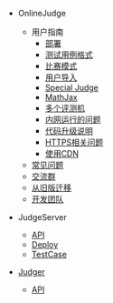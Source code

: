 - OnlineJudge

  - 用户指南
    - [部署](onlinejudge/guide/deploy.md)
    - [测试用例格式](onlinejudge/guide/test_case.md)
    - [比赛模式](onlinejudge/guide/contest_rule_type.md)
    - [用户导入](onlinejudge/guide/import_users.md)
    - [Special Judge](onlinejudge/guide/special_judge.md)
    - [MathJax](onlinejudge/guide/mathjax.md)
    - [多个评测机](onlinejudge/guide/multi_judge_server.md)
    - [内网运行的问题](onlinejudge/guide/intranet_problems.md)
    - [代码升级说明](onlinejudge/guide/upgrade.md)
    - [HTTPS相关问题](onlinejudge/guide/https.md)
    - [使用CDN](onlinejudge/guide/using_cdn.md)
  - [常见问题](onlinejudge/faq.md)
  - [交流群](onlinejudge/guide/qq_group.md)
  - [从旧版迁移](onlinejudge/from_old.md)
  - [开发团队](onlinejudge/dev-team.md)

- JudgeServer
  - [API](judgeserver/api.md)
  - [Deploy](judgeserver/deploy.md)
  - [TestCase](judgeserver/testcase.md)

- [Judger](judger/)

  - [API](judger/api.md)
